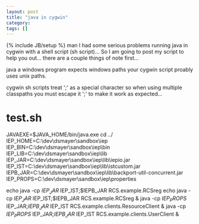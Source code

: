 ```yaml
---
layout: post
title: "java in cygwin"
category:
tags: []
---
```

{% include JB/setup %}
man I had some serious problems running java in cygwin with a shell script (sh script)... So I am going to post my script to help you out... there are a couple things of note first...

java a windows program expects windows paths your cygwin script proably uses unix paths.

cygwin sh scripts treat ';' as a special character so when using multiple classpaths you must escape it '\;' to make it work as expected...

# test.sh
JAVAEXE=$JAVA_HOME/bin/java.exe
cd ../
IEP_HOME=C:\\dev\\dsmayer\\sandbox\\iep
IEP_BIN=C:\\dev\\dsmayer\\sandbox\\iep\\bin
IEP_LIB=C:\\dev\\dsmayer\\sandbox\\iep\\lib
IEP_JAR=C:\\dev\\dsmayer\\sandbox\\iep\\lib\\iepio.jar
IEP_IST=C:\\dev\\dsmayer\\sandbox\\iep\\lib\\istcustom.jar
IEPB_JAR=C:\\dev\\dsmayer\\sandbox\\iep\\lib\\backport-util-concurrent.jar
IEP_PROPS=C:\\dev\\dsmayer\\sandbox\\iep\\properties

echo java -cp $IEP_JAR\;$IEP_IST\;$IEPB_JAR RCS.example.RCSreg
echo
java -cp $IEP_JAR\;$IEP_IST\;$IEPB_JAR RCS.example.RCSreg &
java -cp $IEP_PROPS\;$IEP_JAR\;$IEPB_JAR\;$IEP_IST RCS.example.clients.ResourceClient &
java -cp $IEP_PROPS\;$IEP_JAR\;$IEPB_JAR\;$IEP_IST RCS.example.clients.UserClient &